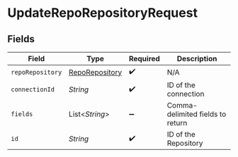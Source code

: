 # UpdateRepoRepositoryRequest


## Fields

| Field                                                   | Type                                                    | Required                                                | Description                                             |
| ------------------------------------------------------- | ------------------------------------------------------- | ------------------------------------------------------- | ------------------------------------------------------- |
| `repoRepository`                                        | [RepoRepository](../../models/shared/RepoRepository.md) | :heavy_check_mark:                                      | N/A                                                     |
| `connectionId`                                          | *String*                                                | :heavy_check_mark:                                      | ID of the connection                                    |
| `fields`                                                | List\<*String*>                                         | :heavy_minus_sign:                                      | Comma-delimited fields to return                        |
| `id`                                                    | *String*                                                | :heavy_check_mark:                                      | ID of the Repository                                    |